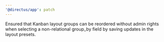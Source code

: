 ```yaml
---
'@directus/app': patch
---
```


Ensured that Kanban layout groups can be reordered without admin rights when selecting a non-relational group_by field
by saving updates in the layout presets.
